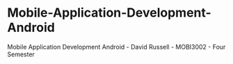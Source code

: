 # Mobile-Application-Development-Android
Mobile Application Development Android - David Russell - MOBI3002 - Four Semester
